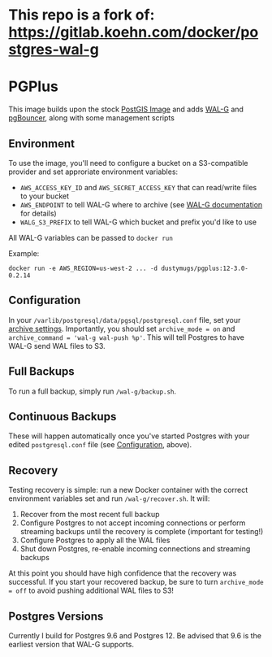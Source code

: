 # This repo is a fork of: https://gitlab.koehn.com/docker/postgres-wal-g

# PGPlus

This image builds upon the stock [PostGIS Image](https://hub.docker.com/postgis/postgis/)
and adds [WAL-G](https://github.com/wal-g/wal-g) and [pgBouncer](https://github.com/pgbouncer/pgbouncer), along with some management scripts

## Environment

To use the image, you'll need to configure a bucket on a S3-compatible provider and set approriate environment variables:

* `AWS_ACCESS_KEY_ID` and `AWS_SECRET_ACCESS_KEY` that can read/write files to your bucket
* `AWS_ENDPOINT` to tell WAL-G where to archive (see [WAL-G documentation](https://github.com/wal-g/wal-g) for details)
* `WALG_S3_PREFIX` to tell WAL-G which bucket and prefix you'd like to use

All WAL-G variables can be passed to `docker run`

Example:

```
docker run -e AWS_REGION=us-west-2 ... -d dustymugs/pgplus:12-3.0-0.2.14
```

## Configuration
In your `/varlib/postgresql/data/pgsql/postgresql.conf` file, set your [archive
settings](https://www.postgresql.org/docs/9.1/continuous-archiving.html). 
Importantly, you should set `archive_mode = on` and 
`archive_command = 'wal-g wal-push %p'`. This will
tell Postgres to have WAL-G send WAL files to S3.

## Full Backups
To run a full backup, simply run `/wal-g/backup.sh`. 

## Continuous Backups
These will happen automatically once you've started Postgres with your edited
`postgresql.conf` file (see 
[Configuration](https://gitlab.koehn.com/docker/postgres-wal-g#configuration), above). 

## Recovery
Testing recovery is simple: run a new Docker container with the correct 
environment variables set and run `/wal-g/recover.sh`. It will:
1. Recover from the most recent full backup
2. Configure Postgres to not accept incoming connections or perform streaming
   backups until the recovery is complete (important for testing!)
3. Configure Postgres to apply all the WAL files
4. Shut down Postgres, re-enable incoming connections and streaming backups

At this point you should have high confidence that the recovery was successful.
If you start your recovered backup, be sure to turn `archive_mode = off` to avoid
pushing additional WAL files to S3!

## Postgres Versions
Currently I build for Postgres 9.6 and Postgres 12. Be advised that 9.6 is the
earliest version that WAL-G supports. 

